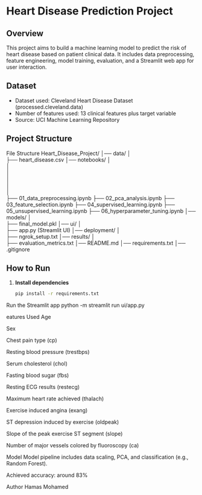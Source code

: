 # Heart Disease Prediction Project

## Overview
This project aims to build a machine learning model to predict the risk of heart disease based on patient clinical data. It includes data preprocessing, feature engineering, model training, evaluation, and a Streamlit web app for user interaction.

## Dataset
- Dataset used: Cleveland Heart Disease Dataset (processed.cleveland.data)
- Number of features used: 13 clinical features plus target variable
- Source: UCI Machine Learning Repository

## Project Structure

 File Structure 
Heart_Disease_Project/ 
│── data/ 
│   
├── heart_disease.csv 
│── notebooks/ 
│   
│   
│   
│   
│   
│   
├── 01_data_preprocessing.ipynb 
├── 02_pca_analysis.ipynb 
├── 03_feature_selection.ipynb 
├── 04_supervised_learning.ipynb 
├── 05_unsupervised_learning.ipynb 
├── 06_hyperparameter_tuning.ipynb 
│── models/ 
│   
├── final_model.pkl 
│── ui/ 
│   
├── app.py (Streamlit UI) 
│── deployment/ 
│   
├── ngrok_setup.txt 
│── results/ 
│   
├── evaluation_metrics.txt 
│── README.md 
│── requirements.txt 
│── .gitignore


## How to Run

1. **Install dependencies**  
   ```bash
   pip install -r requirements.txt


Run the Streamlit app
python -m streamlit run ui/app.py


eatures Used
Age

Sex

Chest pain type (cp)

Resting blood pressure (trestbps)

Serum cholesterol (chol)

Fasting blood sugar (fbs)

Resting ECG results (restecg)

Maximum heart rate achieved (thalach)

Exercise induced angina (exang)

ST depression induced by exercise (oldpeak)

Slope of the peak exercise ST segment (slope)

Number of major vessels colored by fluoroscopy (ca)

Model
Model pipeline includes data scaling, PCA, and classification (e.g., Random Forest).

Achieved accuracy: around 83%

Author
Hamas Mohamed

